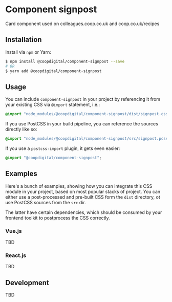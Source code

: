 # Component signpost
Card component used on colleagues.coop.co.uk and coop.co.uk/recipes

## Installation
Install via `npm` or Yarn:
```bash
$ npm install @coopdigital/component-signpost --save
# OR
$ yarn add @coopdigital/component-signpost
```

## Usage
You can include `component-signpost` in your project by referencing it from your existing CSS via `@import` statement, i.e.:
```css
@import "node_modules/@coopdigital/component-signpost/dist/signpost.css";
```

If you use PostCSS in your build pipeline, you can reference the sources directly like so:
```css
@import "node_modules/@coopdigital/component-signpost/src/signpost.pcss";
```

If you use a `postcss-import` plugin, it gets even easier:
```css
@import "@coopdigital/component-signpost";
```

## Examples
Here's a bunch of examples, showing how you can integrate this CSS module in your project, based on most popular stacks of project. You can either use a post-processed and pre-built CSS form the `dist` directory, ot use PostCSS sources from the `src` dir.

The latter have certain dependencies, which should be consumed by your frontend toolkit to postprocess the CSS correctly.

### Vue.js
TBD

### React.js
TBD

## Development
TBD
